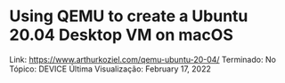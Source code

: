 # Using QEMU to create a Ubuntu 20.04 Desktop VM on macOS

Link: https://www.arthurkoziel.com/qemu-ubuntu-20-04/
Terminado: No
Tópico: DEVICE
Última Visualização: February 17, 2022